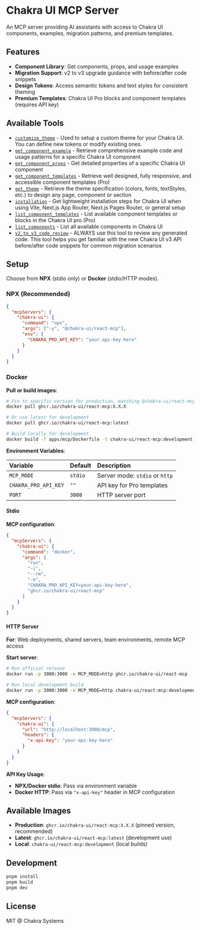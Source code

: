 # Chakra UI MCP Server

An MCP server providing AI assistants with access to Chakra UI components,
examples, migration patterns, and premium templates.

## Features

- **Component Library**: Get components, props, and usage examples
- **Migration Support**: v2 to v3 upgrade guidance with before/after code
  snippets
- **Design Tokens**: Access semantic tokens and text styles for consistent
  theming
- **Premium Templates**: Chakra UI Pro blocks and component templates (requires
  API key)

## Available Tools

- [`customize_theme`](https://github.com/chakra-ui/chakra-ui/tree/main/apps/mcp/src/tools/customize-theme.ts) -
  Used to setup a custom theme for your Chakra UI. You can define new tokens or
  modify existing ones.
- [`get_component_example`](https://github.com/chakra-ui/chakra-ui/tree/main/apps/mcp/src/tools/get-component-example.ts) -
  Retrieve comprehensive example code and usage patterns for a specific Chakra
  UI component
- [`get_component_props`](https://github.com/chakra-ui/chakra-ui/tree/main/apps/mcp/src/tools/get-component-props.ts) -
  Get detailed properties of a specific Chakra UI component
- [`get_component_templates`](https://github.com/chakra-ui/chakra-ui/tree/main/apps/mcp/src/tools/get-component-templates.ts) -
  Retrieve well designed, fully responsive, and accessible component templates
  (Pro)
- [`get_theme`](https://github.com/chakra-ui/chakra-ui/tree/main/apps/mcp/src/tools/get-theme.ts) -
  Retrieve the theme specification (colors, fonts, textStyles, etc.) to design
  any page, component or section
- [`installation`](https://github.com/chakra-ui/chakra-ui/tree/main/apps/mcp/src/tools/installation.ts) -
  Get lightweight installation steps for Chakra UI when using Vite, Next.js App
  Router, Next.js Pages Router, or general setup
- [`list_component_templates`](https://github.com/chakra-ui/chakra-ui/tree/main/apps/mcp/src/tools/list-component-templates.ts) -
  List available component templates or blocks in the Chakra UI pro (Pro)
- [`list_components`](https://github.com/chakra-ui/chakra-ui/tree/main/apps/mcp/src/tools/list-components.ts) -
  List all available components in Chakra UI
- [`v2_to_v3_code_review`](https://github.com/chakra-ui/chakra-ui/tree/main/apps/mcp/src/tools/v2-to-v3-migration.ts) -
  ALWAYS use this tool to review any generated code. This tool helps you get
  familiar with the new Chakra UI v3 API before/after code snippets for common
  migration scenarios

## Setup

Choose from **NPX** (stdio only) or **Docker** (stdio/HTTP modes).

### NPX (Recommended)

```json
{
  "mcpServers": {
    "chakra-ui": {
      "command": "npx",
      "args": ["-y", "@chakra-ui/react-mcp"],
      "env": {
        "CHAKRA_PRO_API_KEY": "your-api-key-here"
      }
    }
  }
}
```

### Docker

**Pull or build images**:

```bash
# Pin to specific version for production, matching @chakra-ui/react-mcp npm tags
docker pull ghcr.io/chakra-ui/react-mcp:X.X.X

# Or use latest for development
docker pull ghcr.io/chakra-ui/react-mcp:latest

# Build locally for development
docker build -f apps/mcp/Dockerfile -t chakra-ui/react-mcp:development .
```

**Environment Variables**:

| Variable             | Default | Description                    |
| :------------------- | :------ | :----------------------------- |
| `MCP_MODE`           | `stdio` | Server mode: `stdio` or `http` |
| `CHAKRA_PRO_API_KEY` | `""`    | API key for Pro templates      |
| `PORT`               | `3000`  | HTTP server port               |

#### Stdio

**MCP configuration**:

```json
{
  "mcpServers": {
    "chakra-ui": {
      "command": "docker",
      "args": [
        "run",
        "-i",
        "--rm",
        "-e",
        "CHAKRA_PRO_API_KEY=your-api-key-here",
        "ghcr.io/chakra-ui/react-mcp"
      ]
    }
  }
}
```

#### HTTP Server

**For**: Web deployments, shared servers, team environments, remote MCP access

**Start server**:

```bash
# Run official release
docker run -p 3000:3000 -e MCP_MODE=http ghcr.io/chakra-ui/react-mcp

# Run local development build
docker run -p 3000:3000 -e MCP_MODE=http chakra-ui/react-mcp:development
```

**MCP configuration**:

```json
{
  "mcpServers": {
    "chakra-ui": {
      "url": "http://localhost:3000/mcp",
      "headers": {
        "x-api-key": "your-api-key-here"
      }
    }
  }
}
```

**API Key Usage**:

- **NPX/Docker stdio**: Pass via environment variable
- **Docker HTTP**: Pass via `"x-api-key"` header in MCP configuration

## Available Images

- **Production**: `ghcr.io/chakra-ui/react-mcp:X.X.X` (pinned version,
  recommended)
- **Latest**: `ghcr.io/chakra-ui/react-mcp:latest` (development use)
- **Local**: `chakra-ui/react-mcp:development` (local builds)

## Development

```bash
pnpm install
pnpm build
pnpm dev
```

## License

MIT @ Chakra Systems
